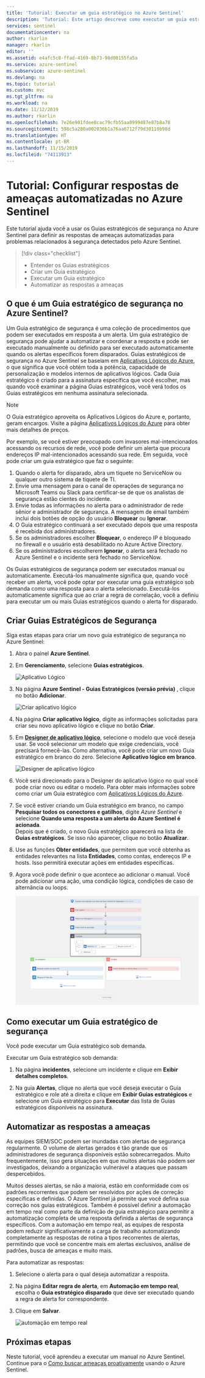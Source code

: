 ```yaml
---
title: 'Tutorial: Executar um guia estratégico no Azure Sentinel'
description: 'Tutorial: Este artigo descreve como executar um guia estratégico no Azure Sentinel.'
services: sentinel
documentationcenter: na
author: rkarlin
manager: rkarlin
editor: ''
ms.assetid: e4afc5c8-ffad-4169-8b73-98d00155fa5a
ms.service: azure-sentinel
ms.subservice: azure-sentinel
ms.devlang: na
ms.topic: tutorial
ms.custom: mvc
ms.tgt_pltfrm: na
ms.workload: na
ms.date: 11/12/2019
ms.author: rkarlin
ms.openlocfilehash: 7e26e901fdee8cac79cfb55aa0999487e87b8a78
ms.sourcegitcommit: 598c5a280a002036b1a76aa6712f79d30110b98d
ms.translationtype: HT
ms.contentlocale: pt-BR
ms.lasthandoff: 11/15/2019
ms.locfileid: "74113913"
---
```

# <a name="tutorial-set-up-automated-threat-responses-in-azure-sentinel"></a>Tutorial: Configurar respostas de ameaças automatizadas no Azure Sentinel



Este tutorial ajuda você a usar os Guias estratégicos de segurança no Azure Sentinel para definir as respostas de ameaças automatizadas para problemas relacionados à segurança detectados pelo Azure Sentinel.


> [!div class="checklist"]
> * Entender os Guias estratégicos
> * Criar um Guia estratégico
> * Executar um Guia estratégico
> * Automatizar as respostas a ameaças


## <a name="what-is-a-security-playbook-in-azure-sentinel"></a>O que é um Guia estratégico de segurança no Azure Sentinel?

Um Guia estratégico de segurança é uma coleção de procedimentos que podem ser executados em resposta a um alerta. Um guia estratégico de segurança pode ajudar a automatizar e coordenar a resposta e pode ser executado manualmente ou definido para ser executado automaticamente quando os alertas específicos forem disparados. Guias estratégicos de segurança no Azure Sentinel se baseiam em [Aplicativos Lógicos do Azure](https://docs.microsoft.com/azure/logic-apps/logic-apps-what-are-logic-apps), o que significa que você obtém toda a potência, capacidade de personalização e modelos internos de aplicativos lógicos. Cada Guia estratégico é criado para a assinatura específica que você escolher, mas quando você examinar a página Guias estratégicos, você verá todos os Guias estratégicos em nenhuma assinatura selecionada.

> [!NOTE]
> O Guia estratégico aproveita os Aplicativos Lógicos do Azure e, portanto, geram encargos. Visite a página [Aplicativos Lógicos do Azure](https://azure.microsoft.com/pricing/details/logic-apps/) para obter mais detalhes de preços.

Por exemplo, se você estiver preocupado com invasores mal-intencionados acessando os recursos de rede, você pode definir um alerta que procura endereços IP mal-intencionados acessando sua rede. Em seguida, você pode criar um guia estratégico que faz o seguinte:
1. Quando o alerta for disparado, abra um tíquete no ServiceNow ou qualquer outro sistema de tíquete de TI.
2. Envie uma mensagem para o canal de operações de segurança no Microsoft Teams ou Slack para certificar-se de que os analistas de segurança estão cientes do incidente.
3. Envie todas as informações no alerta para o administrador de rede sênior e administrador de segurança. A mensagem de email também inclui dois botões de opção do usuário **Bloquear** ou **Ignorar**.
4. O Guia estratégico continuará a ser executado depois que uma resposta é recebida dos administradores.
5. Se os administradores escolher **Bloquear**, o endereço IP é bloqueado no firewall e o usuário está desabilitado no Azure Active Directory.
6. Se os administradores escolherem **Ignorar**, o alerta será fechado no Azure Sentinel e o incidente será fechado no ServiceNow.

Os Guias estratégicos de segurança podem ser executados manual ou automaticamente. Executá-los manualmente significa que, quando você receber um alerta, você pode optar por executar uma guia estratégico sob demanda como uma resposta para o alerta selecionado. Executá-los automaticamente significa que ao criar a regra de correlação, você a definiu para executar um ou mais Guias estratégicos quando o alerta for disparado.


## <a name="create-a-security-playbook"></a>Criar Guias Estratégicos de Segurança

Siga estas etapas para criar um novo guia estratégico de segurança no Azure Sentinel:

1. Abra o painel **Azure Sentinel**.
2. Em **Gerenciamento**, selecione **Guias estratégicos**.

   ![Aplicativo Lógico](./media/tutorial-respond-threats-playbook/playbookimg.png)

3. Na página **Azure Sentinel - Guias Estratégicos (versão prévia)** , clique no botão **Adicionar**.

   ![Criar aplicativo lógico](./media/tutorial-respond-threats-playbook/create-playbook.png) 

4. Na página **Criar aplicativo lógico**, digite as informações solicitadas para criar seu novo aplicativo lógico e clique no botão **Criar**. 

5. Em [ **Designer de aplicativo lógico**](../logic-apps/logic-apps-overview.md), selecione o modelo que você deseja usar. Se você selecionar um modelo que exige credenciais, você precisará fornecê-las. Como alternativa, você pode criar um novo Guia estratégico em branco do zero. Selecione **Aplicativo lógico em branco**. 

   ![Designer de aplicativo lógico](./media/tutorial-respond-threats-playbook/playbook-template.png)

6. Você será direcionado para o Designer do aplicativo lógico no qual você pode criar novo ou editar o modelo. Para obter mais informações sobre como criar um Guia estratégico com [Aplicativos Lógicos do Azure](../logic-apps/logic-apps-create-logic-apps-from-templates.md).

7. Se você estiver criando um Guia estratégico em branco, no campo **Pesquisar todos os conectores e gatilhos**, digite *Azure Sentinel* e selecione **Quando uma resposta a um alerta do Azure Sentinel é acionada**. <br>Depois que é criado, o novo Guia estratégico aparecerá na lista de **Guias estratégicos**. Se isso não aparecer, clique no botão **Atualizar**.

1. Use as funções **Obter entidades**, que permitem que você obtenha as entidades relevantes na lista **Entidades**, como contas, endereços IP e hosts. Isso permitirá executar ações em entidades específicas.

7. Agora você pode definir o que acontece ao adicionar o manual. Você pode adicionar uma ação, uma condição lógica, condições de caso de alternância ou loops.

   ![Designer de aplicativo lógico](./media/tutorial-respond-threats-playbook/logic-app.png)

## <a name="how-to-run-a-security-playbook"></a>Como executar um Guia estratégico de segurança

Você pode executar um Guia estratégico sob demanda.

Executar um Guia estratégico sob demanda:

1. Na página **incidentes**, selecione um incidente e clique em **Exibir detalhes completos**.

2. Na guia **Alertas**, clique no alerta que você deseja executar o Guia estratégico e role até a direita e clique em **Exibir Guias estratégicos** e selecione um Guia estratégico para **Executar** das lista de Guias estratégicos disponíveis na assinatura. 



## <a name="automate-threat-responses"></a>Automatizar as respostas a ameaças

As equipes SIEM/SOC podem ser inundadas com alertas de segurança regularmente. O volume de alertas gerados é tão grande que os administradores de segurança disponíveis estão sobrecarregados. Muito frequentemente, isso gera situações em que muitos alertas não podem ser investigados, deixando a organização vulnerável a ataques que passam despercebidos. 

Muitos desses alertas, se não a maioria, estão em conformidade com os padrões recorrentes que podem ser resolvidos por ações de correção específicas e definidas. O Azure Sentinel já permite que você defina sua correção nos guias estratégicos. Também é possível definir a automação em tempo real como parte da definição de guia estratégico para permitir a automatização completa de uma resposta definida a alertas de segurança específicos. Com a automação em tempo real, as equipes de resposta podem reduzir significativamente a carga de trabalho automatizando completamente as respostas de rotina a tipos recorrentes de alertas, permitindo que você se concentre mais em alertas exclusivos, análise de padrões, busca de ameaças e muito mais.

Para automatizar as respostas:

1. Selecione o alerta para o qual deseja automatizar a resposta.
1. Na página **Editar regra de alerta**, em **Automação em tempo real**, escolha o **Guia estratégico disparado** que deve ser executado quando a regra de alerta for correspondente.
1. Clique em **Salvar**.

   ![automação em tempo real](./media/tutorial-detect-threats/rt-configuration.png)






## <a name="next-steps"></a>Próximas etapas

Neste tutorial, você aprendeu a executar um manual no Azure Sentinel. Continue para o [Como buscar ameaças proativamente](hunting.md) usando o Azure Sentinel.


